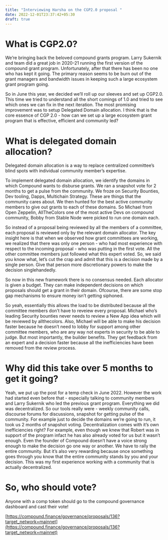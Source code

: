 ```yaml
---
title: "Interviewing Harsha on the CGP2.0 proposal "
date: 2022-12-01T23:37:42+05:30
draft: true
---
```


# What is CGP2.0?

We’re bringing back the beloved compound grants program. Larry Sukernik and team did a great job in 2020-21 running the first version of the compound grant program. Unfortunately, after that there has been no one who has kept it going. The primary reason seems to be burn out of the grant managers and bandwidth issues in keeping such a large ecosystem grant program going. 

So in June this year, we decided we’ll roll up our sleeves and set up CGP2.0. This time we tried to understand all the short comings of 1.0 and tried to see which ones we can fix in the next iteration. The most promising improvement was to setup Delegated Domain allocation. I think that is the core essence of CGP 2.0 - how can we set up a large ecosystem grant program that is effective, efficient and community led?

# What is delegated domain allocation?

Delegated domain allocation is a way to replace centralized committee’s blind spots with individual community member’s expertise. 

To implement delegated domain allocation, we identify the domains in which Compound wants to disburse grants. We ran a snapshot vote for 2 months to get a pulse from the community. We froze on Security Bounties, Dev tooling, Dapps, Multichain Strategy. These are things that the community cares about. We then hunted for the best active community members to give out grants to each of these domains. So Michael from Open Zeppelin, AllTheColors one of the most active Devs on compound community, Bobby from Stable Node were picked to run one domain each. 

So instead of a proposal being reviewed by all the members of a committee, each proposal is reviewed only by the relevant domain allocator. The key insight here is that when we observed how grant committees are working, we realized that there was only one person - who had most experience with respect to the incoming proposal - who was putting in the first vote. All the other committee members just followed what this expert voted. So, we said you know what, let’s cut the crap and admit that this is a decision made by a single person. Give that person more discretionary powers to make the decision singlehandedly. 

So now in this new framework there is no consensus needed. Each allocator is given a budget. They can make independent decisions on which proposals should get a grant in their domain. Ofcourse, there are some stop gap mechanisms to ensure money isn’t getting siphoned. 

So yeah, essentially this allows the load to be distributed because all the committee members don’t have to reveiew every proposal. Michael who’s leading Security bounties never needs to review a New App idea which will be reviewed by allthecolors. Also, Michael will be able to make his decision faster because he doesn’t need to lobby for support among other committee members, who are any way not experts in security to be able to judge. But most importantly, the builder benefits. They get feedback from an expert and a decision faster because all the inefficiencies have been removed from the review process.

# Why did this take over 5 months to get it going?

Yeah, we put up the post for a temp check in June 2022. However the work had started even before that - especially talking to community members and Larry Sukernik who led the previous grant program. Everything we did was decentralized. So our tools really were - weekly community calls, discourse forums for discussions, snapshot for getting pulse of the community. For example just to decide the domains we’re going to run, it took us 2 months of snapshot voting. Decentralization comes with it’s own inefficiencies right? For example, even though we knew that Robert was in support of the program infact he has also already voted for us but it wasn’t enough. Even the founder of Compound doesn’t have a voice strong enough to make the decision go one way or another. We have to rally the entire community. But it’s also very rewarding because once something goes through you know that the entire community stands by you and your decision. This was my first experience working with a community that is actually decentralized. 

# So, who should vote?

Anyone with a comp token should go to the compound governance dashboard and cast their vote!

[https://compound.finance/governance/proposals/136?target_network=mainnet](https://compound.finance/governance/proposals/136?target_network=mainnet)